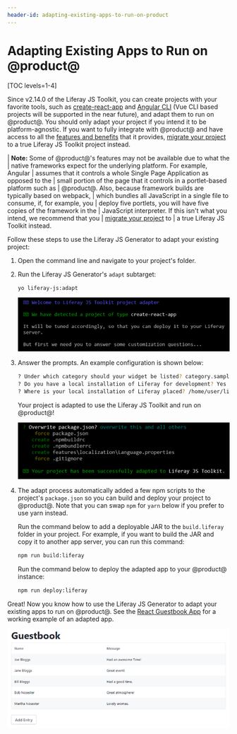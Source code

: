 ```yaml
---
header-id: adapting-existing-apps-to-run-on-product
---
```


# Adapting Existing Apps to Run on @product@

[TOC levels=1-4]

Since v2.14.0 of the Liferay JS Toolkit, you can create projects with your 
favorite tools, such as [create-react-app](https://facebook.github.io/create-react-app/) 
and [Angular CLI](https://cli.angular.io/) (Vue CLI based projects will be 
supported in the near future), and adapt them to run on @product@. You should 
only adapt your project if you intend it to be platform-agnostic. If you want to 
fully integrate with @product@ and have access to all the 
[features and benefits](/docs/7-2/frameworks/-/knowledge_base/f/creating-and-bundling-javascript-widgets-with-javascript-tooling) 
that it provides, [migrate your project](/docs/7-2/appdev/-/knowledge_base/a/web-front-ends) 
to a true Liferay JS Toolkit project instead.

| **Note:** Some of @product@'s features may not be available due to what the 
| native frameworks expect for the underlying platform. For example, Angular 
| assumes that it controls a whole Single Page Application as opposed to the 
| small portion of the page that it controls in a portlet-based platform such as
| @product@. Also, because framework builds are typically based on webpack, 
| which bundles all JavaScript in a single file to consume, if, for example, you 
| deploy five portlets, you will have five copies of the framework in the 
| JavaScript interpreter. If this isn't what you intend, we recommend that you 
| [migrate your project](/docs/7-2/appdev/-/knowledge_base/a/web-front-ends) to 
| a true Liferay JS Toolkit instead. 

Follow these steps to use the Liferay JS Generator to adapt your existing 
project:

1.  Open the command line and navigate to your project's folder.

2.  Run the Liferay JS Generator's `adapt` subtarget:

    ```bash
    yo liferay-js:adapt
    ```

    ![Figure 1: You can run the adapt subtarget of the Liferay JS Generator to adapt your existing apps for Liferay.](../../../images/liferay-js-generator-adapt-run.png)
  
3.  Answer the prompts. An example configuration is shown below:

    ```bash
    ? Under which category should your widget be listed? category.sample
    ? Do you have a local installation of Liferay for development? Yes
    ? Where is your local installation of Liferay placed? /home/user/liferay
    ```
    
    Your project is adapted to use the Liferay JS Toolkit and run on @product@! 

    ![Figure 2: You can run the adapt subtarget of the Liferay JS Generator to adapt your existing apps for Liferay.](../../../images/liferay-js-generator-adapt-complete.png)
    
4.  The adapt process automatically added a few npm scripts to the project's 
    `package.json` so you can build and deploy your project to @product@. Note 
    that you can swap `npm` for `yarn` below if you prefer to use yarn instead.
    
    Run the command below to add a deployable JAR to the `build.liferay` folder 
    in your project. For example, if you want to build the JAR and copy it to 
    another app server, you can run this command:

    ```bash
    npm run build:liferay
    ```

    Run the command below to deploy the adapted app to your @product@ instance:

    ```bash
    npm run deploy:liferay
    ```

Great! Now you know how to use the Liferay JS Generator to adapt your existing 
apps to run on @product@. See the [React Guestbook App](https://github.com/liferay/liferay-docs/tree/master/en/developer/reference/code/adapted-react-app/) 
for a working example of an adapted app. 

![Figure 3: Your adapted app runs in Liferay in no time.](../../../images/liferay-js-generator-adapt-deployed.png)